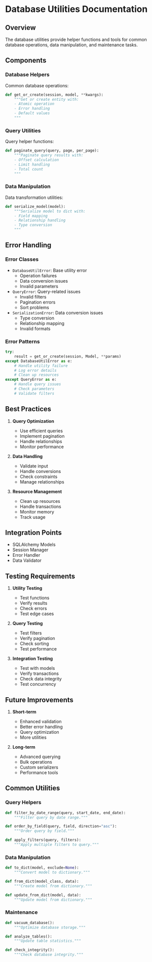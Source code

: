 # Database Utilities Documentation

## Overview
The database utilities provide helper functions and tools for common database operations, data manipulation, and maintenance tasks.

## Components

### Database Helpers
Common database operations:

```python
def get_or_create(session, model, **kwargs):
    """Get or create entity with:
    - Atomic operation
    - Error handling
    - Default values
    """
```

### Query Utilities
Query helper functions:

```python
def paginate_query(query, page, per_page):
    """Paginate query results with:
    - Offset calculation
    - Limit handling
    - Total count
    """
```

### Data Manipulation
Data transformation utilities:

```python
def serialize_model(model):
    """Serialize model to dict with:
    - Field mapping
    - Relationship handling
    - Type conversion
    """
```

## Error Handling

### Error Classes
- `DatabaseUtilError`: Base utility error
  - Operation failures
  - Data conversion issues
  - Invalid parameters
- `QueryError`: Query-related issues
  - Invalid filters
  - Pagination errors
  - Sort problems
- `SerializationError`: Data conversion issues
  - Type conversion
  - Relationship mapping
  - Invalid formats

### Error Patterns
```python
try:
    result = get_or_create(session, Model, **params)
except DatabaseUtilError as e:
    # Handle utility failure
    # Log error details
    # Clean up resources
except QueryError as e:
    # Handle query issues
    # Check parameters
    # Validate filters
```

## Best Practices

1. **Query Optimization**
   - Use efficient queries
   - Implement pagination
   - Handle relationships
   - Monitor performance

2. **Data Handling**
   - Validate input
   - Handle conversions
   - Check constraints
   - Manage relationships

3. **Resource Management**
   - Clean up resources
   - Handle transactions
   - Monitor memory
   - Track usage

## Integration Points
- SQLAlchemy Models
- Session Manager
- Error Handler
- Data Validator

## Testing Requirements

1. **Utility Testing**
   - Test functions
   - Verify results
   - Check errors
   - Test edge cases

2. **Query Testing**
   - Test filters
   - Verify pagination
   - Check sorting
   - Test performance

3. **Integration Testing**
   - Test with models
   - Verify transactions
   - Check data integrity
   - Test concurrency

## Future Improvements

1. **Short-term**
   - Enhanced validation
   - Better error handling
   - Query optimization
   - More utilities

2. **Long-term**
   - Advanced querying
   - Bulk operations
   - Custom serializers
   - Performance tools

## Common Utilities

### Query Helpers
```python
def filter_by_date_range(query, start_date, end_date):
    """Filter query by date range."""

def order_by_field(query, field, direction="asc"):
    """Order query by field."""

def apply_filters(query, filters):
    """Apply multiple filters to query."""
```

### Data Manipulation
```python
def to_dict(model, exclude=None):
    """Convert model to dictionary."""

def from_dict(model_class, data):
    """Create model from dictionary."""

def update_from_dict(model, data):
    """Update model from dictionary."""
```

### Maintenance
```python
def vacuum_database():
    """Optimize database storage."""

def analyze_tables():
    """Update table statistics."""

def check_integrity():
    """Check database integrity."""
``` 